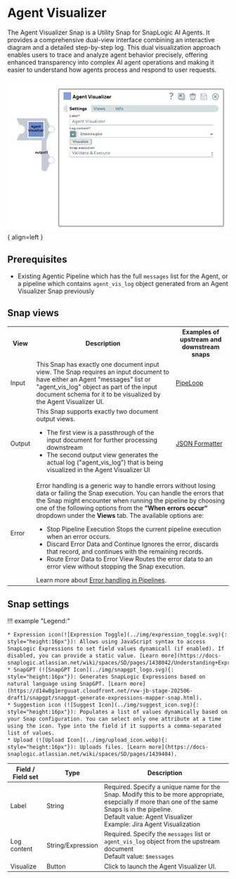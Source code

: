 # Agent Visualizer

The Agent Visualizer Snap is a Utility Snap for SnapLogic AI Agents.
It provides a comprehensive dual-view interface combining an interactive diagram and a detailed step-by-step log.
This dual visualization approach enables users to trace and analyze agent behavior precisely, offering enhanced transparency into complex AI agent operations and making it easier to understand how agents process and respond to user requests.

![Agent Visualizer screenshot](../img/agent_visualizer.png){ align=left }

## Prerequisites

* Existing Agentic Pipeline which has the full `messages` list for the Agent, or a pipeline which contains `agent_vis_log` object generated from an Agent Visualizer Snap previously

## Snap views
<table>
    <tr>
        <th>View</th>
        <th>Description</th>
        <th>Examples of upstream and downstream snaps</th>
    </tr>
    <tr>
        <td>Input</td>
        <td>This Snap has exactly one document input view. The Snap requires an input document to have either an Agent "messages" list or "agent_vis_log" object as part of the input document schema for it to be visualized by the Agent Visualizer UI.</td>
        <td><a href="https://docs-snaplogic.atlassian.net/wiki/x/LICfzg">PipeLoop</a></td>
    </tr>
    <tr>
        <td>Output</td>
        <td>This Snap supports exactly two document output views.<br/><ul><li>The first view is a passthrough of the input document for further processing downstream</li><li>The second output view generates the actual log ("agent_vis_log") that is being visualized in the Agent Visualizer UI</li></ul></td>
        <td><a href="https://docs-snaplogic.atlassian.net/wiki/x/UfIV">JSON Formatter</a></td>
    </tr>
    <tr>
        <td>Error</td>
        <td colspan="2">Error handling is a generic way to handle errors without losing data or failing the Snap execution. You can handle the errors that the Snap might encounter when running the pipeline by choosing one of the following options from the <b>”When errors occur“</b> dropdown under the <b>Views</b> tab. The available options are:<ul><li>Stop Pipeline Execution Stops the current pipeline execution when an error occurs.</li><li>Discard Error Data and Continue Ignores the error, discards that record, and continues with the remaining records.</li><li>Route Error Data to Error View Routes the error data to an error view without stopping the Snap execution.</li></ul>Learn more about <a href="https://docs-snaplogic.atlassian.net/wiki/spaces/SD/pages/81526859">Error handling in Pipelines</a>.</td>
    </tr>
</table>

## Snap settings

!!! example "Legend:"

    * Expression icon(![Expression Toggle](../img/expression_toggle.svg){: style="height:16px"}): Allows using JavaScript syntax to access SnapLogic Expressions to set field values dynamicall (if enabled). If disabled, you can provide a static value. [Learn more](https://docs-snaplogic.atlassian.net/wiki/spaces/SD/pages/1438042/Understanding+Expressions+in+SnapLogic).
    * SnapGPT (![SnapGPT Icon](../img/snapgpt_logo.svg){: style="height:16px"}): Generates SnapLogic Expressions based on natural language using SnapGPT. [Learn more](https://d14w8g1erguuat.cloudfront.net/rvw-jb-stage-202506-draft1/snapgpt/snapgpt-generate-expressions-mapper-snap.html).
    * Suggestion icon (![Suggest Icon](../img/suggest_icon.svg){: style="height:16px"}): Populates a list of values dynamically based on your Snap configuration. You can select only one attribute at a time using the icon. Type into the field if it supports a comma-separated list of values.
    * Upload (![Upload Icon](../img/upload_icon.webp){: style="height:16px"}): Uploads files. [Learn more](https://docs-snaplogic.atlassian.net/wiki/spaces/SD/pages/1439404).

| Field / Field set | Type | Description |
| ----------------- | ---- | ----------- |
| Label | String | Required. Specify a unique name for the Snap. Modify this to be more appropriate, esepcially if more than one of the same Snaps is in the pipeline.<br/>Default value: Agent Visualizer<br/>Example: Jira Agent Visualization |
| Log content | String/Expression | Required. Specify the `messages` list or `agent_vis_log` object from the upstream document<br/>Default value: `$messages`
| Visualize | Button | Click to launch the Agent Visualizer UI. |
